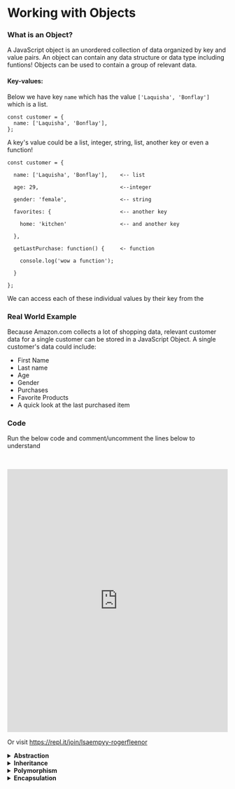 
# Working with Objects

### What is an Object?

A JavaScript object is an unordered collection of data organized by key and value pairs. An object can contain any data structure or data type including funtions! Objects can be used to contain a group of relevant data.

#### Key-values:
Below we have key `name` which has the value `['Laquisha', 'Bonflay']` which is a list.

```
const customer = {
  name: ['Laquisha', 'Bonflay'],
};
```

A key's value could be a list, integer, string, list, another key or even a function!

```
const customer = {
  
  name: ['Laquisha', 'Bonflay'],    <-- list

  age: 29,                          <--integer
  
  gender: 'female',                 <-- string
  
  favorites: {                      <-- another key

    home: 'kitchen'                 <-- and another key

  },
  
  getLastPurchase: function() {     <- function
    
    console.log('wow a function');
  
  }

};
```

We can access each of these individual values by their key from the 

### Real World Example

Because Amazon.com collects a lot of shopping data, relevant customer data for a single customer can be stored in a JavaScript Object. A single customer's data could include:
* First Name
* Last name
* Age
* Gender
* Purchases
* Favorite Products
* A quick look at the last purchased item

### Code

Run the below code and comment/uncomment the lines below to understand 

&nbsp;

<iframe height="600px" width="100%" src="https://repl.it/@RogerFleenor/awesomeCustomerObject?lite=true" scrolling="no" frameborder="no" allowtransparency="true" allowfullscreen="true" sandbox="allow-forms allow-pointer-lock allow-popups allow-same-origin allow-scripts allow-modals"></iframe>

Or visit https://repl.it/join/lsaempyy-rogerfleenor

<details>
  <summary><strong> Abstraction</strong></summary>

* details

</details>


<details>
  <summary><strong> Inheritance</strong></summary>

* details

</details>


<details>
  <summary><strong> Polymorphism</strong></summary>

* details

</details>


<details>
  <summary><strong> Encapsulation</strong></summary>

* details

</details>
